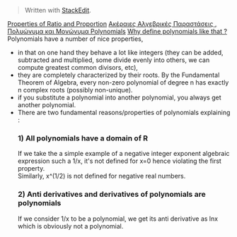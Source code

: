 


> Written with [StackEdit](https://stackedit.io/).
> 
[Properties of Ratio and Proportion](https://www.math-only-math.com/properties-of-ratio-and-proportion.html)
[Ακέραιες Αλγεβρικές Παραστάσεις , Πολυώνυμα και Μονώνυμα ](http://www.p-theodoropoulos.gr/ergasies/sxolvivl-algpar-pol-mon.pdf)
[Polynomials](http://tutorial.math.lamar.edu/Classes/Alg/Polynomials.aspx)
[Why define polynomials like that ?](https://www.quora.com/Why-cant-the-variable-in-a-polynomial-have-a-fraction-or-decimal-as-its-exponent)
Polynomials have a number of nice properties, 

 - in that on one hand they behave a lot like integers (they can be added, subtracted and multiplied, some divide evenly into others, we can compute greatest common divisors, etc), 
 - they are completely characterized by their roots. By the Fundamental Theorem of Algebra, every non-zero polynomial of degree n has exactly n complex roots (possibly non-unique).
 - if you substitute a polynomial into another polynomial, you always get another polynomial.
 - There are two fundamental reasons/properties of polynomials explaining :  
	### 1) All polynomials have a domain of R
	If we take the a simple example of a negative integer exponent algebraic expression such a 1/x, it's not defined for x=0 hence violating the first property.  
	Similarly, x^(1/2) is not defined for negative real numbers.  
	### 2) Anti derivatives and derivatives of polynomials are polynomials
	If we consider 1/x to be a polynomial, we get its anti derivative as lnx which is obviously not a polynomial.
<!--stackedit_data:
eyJoaXN0b3J5IjpbLTU2MDYwMzc0OF19
-->